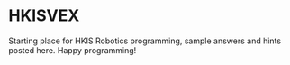 # HKISVEX
Starting place for HKIS Robotics programming, sample answers and hints posted here. Happy programming!
